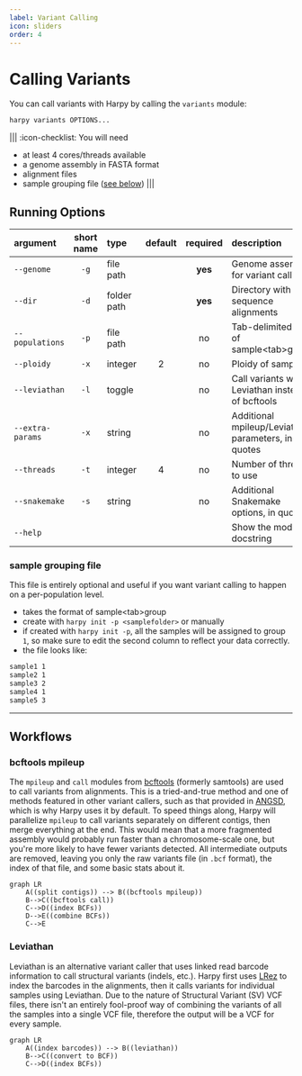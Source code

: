 ```yaml
---
label: Variant Calling
icon: sliders
order: 4
---
```


# Calling Variants
You can call variants with Harpy by calling the `variants` module:
```bash
harpy variants OPTIONS... 
```
|||  :icon-checklist: You will need
- at least 4 cores/threads available
- a genome assembly in FASTA format
- alignment files
- sample grouping file ([see below](variantcalling.md/#sample-grouping-file))
|||

## Running Options
| argument         | short name | type                  | default | required | description                                        |
|:-----------------|:----------:|:----------------------|:-------:|:--------:|:---------------------------------------------------|
| `--genome`       |    `-g`    | file path             |         | **yes**  | Genome assembly for variant calling                |
| `--dir`          |    `-d`    | folder path           |         | **yes**  | Directory with sequence alignments                 |
| `--populations`  |    `-p`    | file path             |         |    no    | Tab-delimited file of sample\<tab\>group           |
| `--ploidy`       |    `-x`    | integer               |    2    |    no    | Ploidy of samples                                  |
| `--leviathan`    |    `-l`    | toggle                |         |    no    | Call variants with Leviathan instead of bcftools   |
| `--extra-params` |    `-x`    | string                |         |    no    | Additional mpileup/Leviathan parameters, in quotes |
| `--threads`      |    `-t`    | integer               |    4    |    no    | Number of threads to use                           |
| `--snakemake`    |    `-s`    | string                |         |    no    | Additional Snakemake options, in quotes            |
| `--help`         |            |                       |         |          | Show the module docstring                          |

### sample grouping file
This file is entirely optional and useful if you want variant calling to happen on a per-population level.
- takes the format of sample\<tab\>group
- create with `harpy init -p <samplefolder>` or manually
- if created with `harpy init -p`, all the samples will be assigned to group `1`, so make sure to edit the second column to reflect your data correctly.
- the file looks like:
``` popgroups.txt
sample1 1
sample2 1
sample3 2
sample4 1
sample5 3
```
----
## Workflows
### bcftools mpileup
The `mpileup` and `call` modules from [bcftools](https://samtools.github.io/bcftools/bcftools.html) (formerly samtools) 
are used to call variants from alignments. This is a tried-and-true method and one of methods featured in other variant
callers, such as that provided in [ANGSD](http://www.popgen.dk/angsd/index.php/Genotype_Likelihoods), which is why Harpy
uses it by default. To speed things along, Harpy will parallelize `mpileup` to call variants separately on different contigs, 
then merge everything at the end. This would mean that a more fragmented assembly would probably run faster than a 
chromosome-scale one, but you're more likely to have fewer variants detected. All intermediate outputs are removed, leaving 
you only the raw variants file (in `.bcf` format), the index of that file, and some basic stats about it.

```mermaid
graph LR
    A((split contigs)) --> B((bcftools mpileup))
    B-->C((bcftools call))
    C-->D((index BCFs))
    D-->E((combine BCFs))
    C-->E
```

### Leviathan
Leviathan is an alternative variant caller that uses linked read barcode information to call structural variants (indels, etc.). 
Harpy first uses [LRez](https://github.com/morispi/LRez) to index the barcodes in the alignments, then
it calls variants for individual samples using Leviathan. Due to the nature of Structural Variant (SV) 
VCF files, there isn't an entirely fool-proof way of combining the variants of all the samples into a 
single VCF file, therefore the output will be a VCF for every sample.

```mermaid
graph LR
    A((index barcodes)) --> B((leviathan))
    B-->C((convert to BCF))
    C-->D((index BCFs))
```